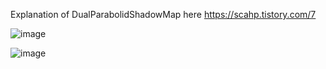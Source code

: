 Explanation of DualParabolidShadowMap here https://scahp.tistory.com/7

![image](https://user-images.githubusercontent.com/6734453/121393087-f51e3700-c98a-11eb-8eda-a15016e242f2.png)

![image](https://user-images.githubusercontent.com/6734453/121393065-ed5e9280-c98a-11eb-824f-f82af27d6333.png)
